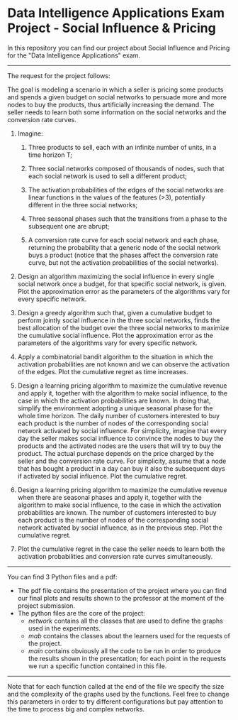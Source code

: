 # Data Intelligence Applications Exam Project - Social Influence & Pricing

In this repository you can find our project about Social Influence and Pricing for the "Data Intelligence Applications" exam. 

***

The request for the project follows:

The goal is modeling a scenario in which a seller is pricing some products and spends a given budget on social networks to persuade more and more nodes to buy the products, thus artificially increasing the demand. 
The seller needs to learn both some information on the social networks and the conversion rate curves.

1. Imagine:

	1. Three products to sell, each with an infinite number of units, in a time horizon T; 

	2. Three social networks composed of thousands of nodes, such that each social network is used to sell a different product;

	3. The activation probabilities of the edges of the social networks are linear functions in the values of the features (>3), potentially different in the three social networks;

	4. Three seasonal phases such that the transitions from a phase to the subsequent one are abrupt;

	5. A conversion rate curve for each social network and each phase, returning the probability that a generic node of the social network buys a product (notice that the phases affect the conversion rate curve, but not the activation probabilities of the social networks).

2. Design an algorithm maximizing the social influence in every single social network once a budget, for that specific social network, is given.
Plot the approximation error as the parameters of the algorithms vary for every specific network.

3. Design a greedy algorithm such that, given a cumulative budget to perform jointly social influence in the three social networks, finds the best allocation of the budget over the three social networks to maximize the cumulative social influence. 
Plot the approximation error as the parameters of the algorithms vary for every specific network.

4. Apply a combinatorial bandit algorithm to the situation in which the activation probabilities are not known and we can observe the activation of the edges. 
Plot the cumulative regret as time increases. 

5. Design a learning pricing algorithm to maximize the cumulative revenue and apply it, together with the algorithm to make social influence, to the case in which the activation probabilities are known. In doing that, simplify the environment adopting a unique seasonal phase for the whole time horizon. The daily number of customers interested to buy each product is the number of nodes of the corresponding social network activated by social influence.
For simplicity, imagine that every day the seller makes social influence to convince the nodes to buy the products and the activated nodes are the users that will try to buy the product. The actual purchase depends on the price charged by the seller and the conversion rate curve. 
For simplicity, assume that a node that has bought a product in a day can buy it also the subsequent days if activated by social influence. Plot the cumulative regret.

6. Design a learning pricing algorithm to maximize the cumulative revenue when there are seasonal phases and apply it, together with the algorithm to make social influence, to the case in which the activation probabilities are known.
The number of customers interested to buy each product is the number of nodes of the corresponding social network activated by social influence, as in the previous step. Plot the cumulative regret.

7. Plot the cumulative regret in the case the seller needs to learn both the activation probabilities and conversion rate curves simultaneously.

***

You can find 3 Python files and a pdf:
- The pdf file contains the presentation of the project where you can find our final plots and results shown to the professor at the moment of the project submission.
- The python files are the core of the project:
	- *network* contains all the classes that are used to define the graphs used in the experiments.
	- *mab* contains the classes about the learners used for the requests of the project.
	- *main* contains obviously all the code to be run in order to produce the results shown in the presentation; for each point in the requests we run a specific function contained in this file.

***

Note that for each function called at the end of the file we specify the size and the complexity of the graphs used by the functions. Feel free to change this parameters in order to try different configurations but pay attention to the time to process big and complex networks.
